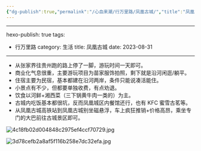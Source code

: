 ```yaml
---
{"dg-publish":true,"permalink":"/心血来潮/行万里路/凤凰古城/","title":"凤凰古城","tags":["行万里路"],"noteIcon":"1","created":"2023-08-31T10:02:44.452+08:00","updated":"2024-11-13T20:40:50.459+08:00"}
---
```


---
hexo-publish: true
tags:
  - 行万里路
category: 生活
title: 凤凰古城
date: 2023-08-31
---

- 从张家界往贵州跑的路上停了一脚，游玩时间一天即可。
- 商业化气息很重，主要游玩项目为苗家服饰拍照，剩下就是沿河闲逛/躺平。
- 住宿主要为民宿，基本都建在沿河两岸，条件只能说凑活能住。
- 小景点有不少，但都要单独收费，有点劝退。
- 饮食以河鲜+湘西菜（三下锅黄牛肉一类的）为主。
- 古城内吃饭基本都很坑，反而凤凰城区内餐馆还行，也有 KFC 蜜雪古茗等。
- 从凤凰古城高铁站到凤凰古城别坐磁悬浮，车上疯狂推销+价格高昂，乘坐专门的大巴前往古城景区即可。

![4c18fb02d004848c2975ef4ccf70729.jpg](https://s2.loli.net/2023/08/31/BVQOt8EDKbj37Sp.jpg)

![3d78cefb2a8af5f116b258e7dc32efa.jpg](https://s2.loli.net/2023/08/31/U92CbFvTOdxmDnA.jpg)
